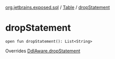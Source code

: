 [org.jetbrains.exposed.sql](../index.md) / [Table](index.md) / [dropStatement](.)

# dropStatement

`open fun dropStatement(): List<String>`

Overrides [DdlAware.dropStatement](../-ddl-aware/drop-statement.md)

